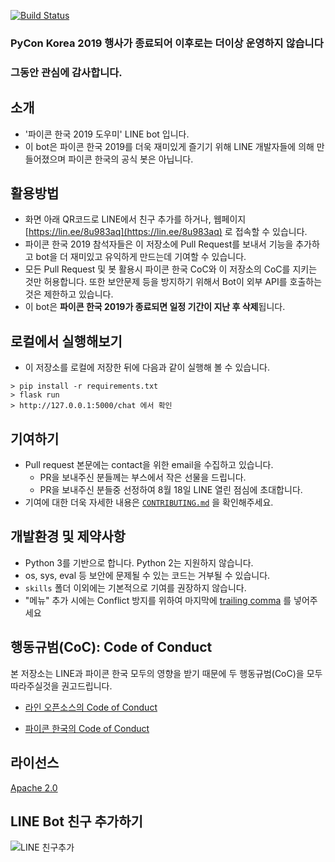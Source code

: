 [![Build Status](https://travis-ci.com/line/line-bot-pyconkr2019.svg?token=oioFqJsXLNtxovczS4Xj&branch=master)](https://travis-ci.com/line/line-bot-pyconkr2019)

### PyCon Korea 2019 행사가 종료되어 이후로는 더이상 운영하지 않습니다 
### 그동안 관심에 감사합니다.

## 소개
- '파이콘 한국 2019 도우미' LINE bot 입니다.
- 이 bot은 파이콘 한국 2019를 더욱 재미있게 즐기기 위해 LINE 개발자들에 의해 만들어졌으며 파이콘 한국의 공식 봇은 아닙니다.  

## 활용방법
* 화면 아래 QR코드로 LINE에서 친구 추가를 하거나, 웹페이지 [https://lin.ee/8u983aq](https://lin.ee/8u983aq) 로 접속할 수 있습니다.
* 파이콘 한국 2019 참석자들은 이 저장소에 Pull Request를 보내서 기능을 추가하고 bot을 더 재미있고 유익하게 만드는데 기여할 수 있습니다.
* 모든 Pull Request 및 봇 활용시 파이콘 한국 CoC와 이 저장소의 CoC를 지키는 것만 허용합니다. 또한 보안문제 등을 방지하기 위해서 Bot이 외부 API를 호출하는 것은 제한하고 있습니다.
* 이 bot은 **파이콘 한국 2019가 종료되면 일정 기간이 지난 후 삭제**됩니다.

## 로컬에서 실행해보기
* 이 저장소를 로컬에 저장한 뒤에 다음과 같이 실행해 볼 수 있습니다. 
```
> pip install -r requirements.txt
> flask run
> http://127.0.0.1:5000/chat 에서 확인
```

## 기여하기
* Pull request 본문에는 contact을 위한 email을 수집하고 있습니다.
  * PR을 보내주신 분들께는 부스에서 작은 선물을 드립니다.
  * PR을 보내주신 분들중 선정하여 8월 18일 LINE 열린 점심에 초대합니다.
* 기여에 대한 더욱 자세한 내용은 [`CONTRIBUTING.md`](CONTRIBUTING.md) 을 확인해주세요. 

## 개발환경 및 제약사항
* Python 3를 기반으로 합니다. Python 2는 지원하지 않습니다.
* os, sys, eval 등 보안에 문제될 수 있는 코드는 거부될 수 있습니다.
* `skills` 폴더 이외에는 기본적으로 기여를 권장하지 않습니다.
* "메뉴" 추가 시에는 Conflict 방지를 위하여 마지막에 [trailing comma](https://wikidocs.net/7927) 를 넣어주세요

## 행동규범(CoC): Code of Conduct 

본 저장소는 LINE과 파이콘 한국 모두의 영향을 받기 때문에 두 행동규범(CoC)을 모두 따라주실것을 권고드립니다. 

* [라인 오픈소스의 Code of Conduct](CONTRIBUTING.md)

* [파이콘 한국의 Code of Conduct](https://www.pycon.kr/coc)

## 라이선스

[Apache 2.0](LICENSE)



## LINE Bot 친구 추가하기

![LINE 친구추가](/assets/img/bot_qrcode.png)
